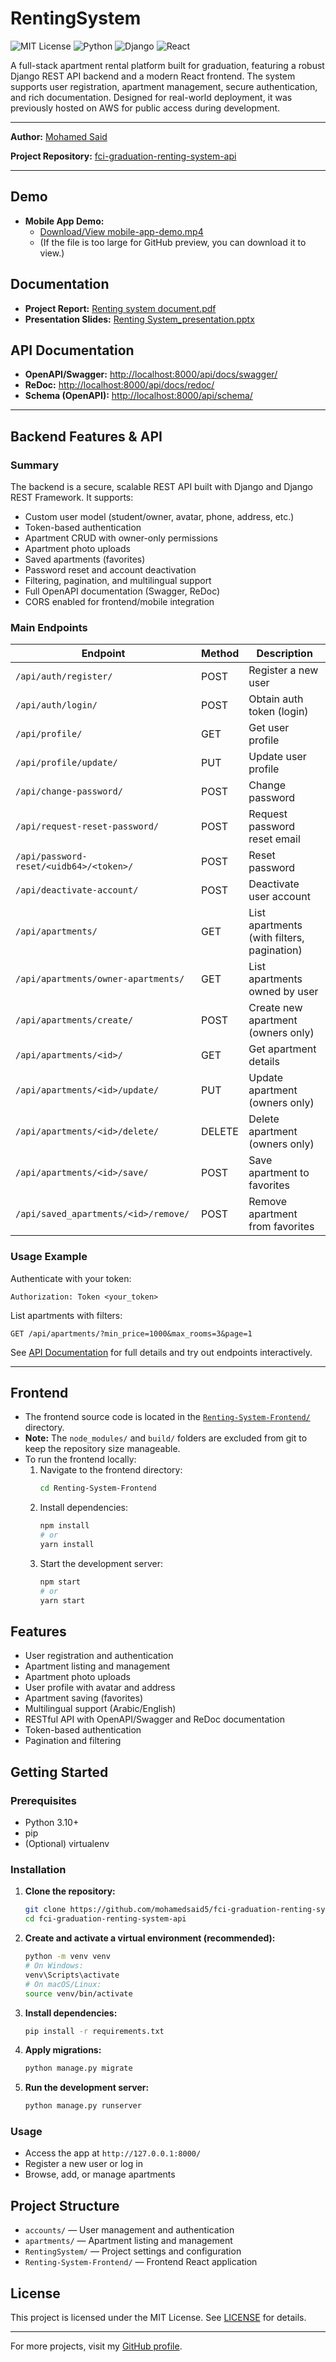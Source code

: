 # RentingSystem

![MIT License](https://img.shields.io/badge/license-MIT-green)
![Python](https://img.shields.io/badge/python-3.10%2B-blue)
![Django](https://img.shields.io/badge/backend-Django%205.0-blue)
![React](https://img.shields.io/badge/frontend-React-blue)

A full-stack apartment rental platform built for graduation, featuring a robust Django REST API backend and a modern React frontend. The system supports user registration, apartment management, secure authentication, and rich documentation. Designed for real-world deployment, it was previously hosted on AWS for public access during development.

---

**Author:** [Mohamed Said](https://github.com/mohamedsaid5/)

**Project Repository:** [fci-graduation-renting-system-api](https://github.com/mohamedsaid5/fci-graduation-renting-system-api)

---

## Demo
- **Mobile App Demo:**
  - [Download/View mobile-app-demo.mp4](./mobile-app-demo.mp4)
  - (If the file is too large for GitHub preview, you can download it to view.)

## Documentation
- **Project Report:** [Renting system document.pdf](./Renting%20system%20document.pdf)
- **Presentation Slides:** [Renting System_presentation.pptx](./Renting%20System_presentation.pptx)

## API Documentation
- **OpenAPI/Swagger:** [http://localhost:8000/api/docs/swagger/](http://localhost:8000/api/docs/swagger/)
- **ReDoc:** [http://localhost:8000/api/docs/redoc/](http://localhost:8000/api/docs/redoc/)
- **Schema (OpenAPI):** [http://localhost:8000/api/schema/](http://localhost:8000/api/schema/)

---

## Backend Features & API

### Summary
The backend is a secure, scalable REST API built with Django and Django REST Framework. It supports:
- Custom user model (student/owner, avatar, phone, address, etc.)
- Token-based authentication
- Apartment CRUD with owner-only permissions
- Apartment photo uploads
- Saved apartments (favorites)
- Password reset and account deactivation
- Filtering, pagination, and multilingual support
- Full OpenAPI documentation (Swagger, ReDoc)
- CORS enabled for frontend/mobile integration

### Main Endpoints
| Endpoint                                 | Method | Description                                 |
|------------------------------------------|--------|---------------------------------------------|
| `/api/auth/register/`                    | POST   | Register a new user                         |
| `/api/auth/login/`                       | POST   | Obtain auth token (login)                   |
| `/api/profile/`                          | GET    | Get user profile                            |
| `/api/profile/update/`                   | PUT    | Update user profile                         |
| `/api/change-password/`                  | POST   | Change password                             |
| `/api/request-reset-password/`           | POST   | Request password reset email                |
| `/api/password-reset/<uidb64>/<token>/`  | POST   | Reset password                              |
| `/api/deactivate-account/`               | POST   | Deactivate user account                     |
| `/api/apartments/`                       | GET    | List apartments (with filters, pagination)  |
| `/api/apartments/owner-apartments/`      | GET    | List apartments owned by user               |
| `/api/apartments/create/`                | POST   | Create new apartment (owners only)          |
| `/api/apartments/<id>/`                  | GET    | Get apartment details                       |
| `/api/apartments/<id>/update/`           | PUT    | Update apartment (owners only)              |
| `/api/apartments/<id>/delete/`           | DELETE | Delete apartment (owners only)              |
| `/api/apartments/<id>/save/`             | POST   | Save apartment to favorites                 |
| `/api/saved_apartments/<id>/remove/`     | POST   | Remove apartment from favorites             |

### Usage Example
Authenticate with your token:
```http
Authorization: Token <your_token>
```

List apartments with filters:
```http
GET /api/apartments/?min_price=1000&max_rooms=3&page=1
```

See [API Documentation](#api-documentation) for full details and try out endpoints interactively.

---

## Frontend
- The frontend source code is located in the [`Renting-System-Frontend/`](./Renting-System-Frontend/) directory.
- **Note:** The `node_modules/` and `build/` folders are excluded from git to keep the repository size manageable.
- To run the frontend locally:
  1. Navigate to the frontend directory:
     ```bash
     cd Renting-System-Frontend
     ```
  2. Install dependencies:
     ```bash
     npm install
     # or
     yarn install
     ```
  3. Start the development server:
     ```bash
     npm start
     # or
     yarn start
     ```

## Features
- User registration and authentication
- Apartment listing and management
- Apartment photo uploads
- User profile with avatar and address
- Apartment saving (favorites)
- Multilingual support (Arabic/English)
- RESTful API with OpenAPI/Swagger and ReDoc documentation
- Token-based authentication
- Pagination and filtering

## Getting Started

### Prerequisites
- Python 3.10+
- pip
- (Optional) virtualenv

### Installation
1. **Clone the repository:**
   ```bash
   git clone https://github.com/mohamedsaid5/fci-graduation-renting-system-api.git
   cd fci-graduation-renting-system-api
   ```
2. **Create and activate a virtual environment (recommended):**
   ```bash
   python -m venv venv
   # On Windows:
   venv\Scripts\activate
   # On macOS/Linux:
   source venv/bin/activate
   ```
3. **Install dependencies:**
   ```bash
   pip install -r requirements.txt
   ```
4. **Apply migrations:**
   ```bash
   python manage.py migrate
   ```
5. **Run the development server:**
   ```bash
   python manage.py runserver
   ```

### Usage
- Access the app at `http://127.0.0.1:8000/`
- Register a new user or log in
- Browse, add, or manage apartments

## Project Structure
- `accounts/` — User management and authentication
- `apartments/` — Apartment listing and management
- `RentingSystem/` — Project settings and configuration
- `Renting-System-Frontend/` — Frontend React application

## License
This project is licensed under the MIT License. See [LICENSE](LICENSE) for details.

---

For more projects, visit my [GitHub profile](https://github.com/mohamedsaid5/).
